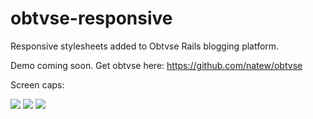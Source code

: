 obtvse-responsive 
================
Responsive stylesheets added to Obtvse Rails blogging platform. 

Demo coming soon. 
Get obtvse here: https://github.com/natew/obtvse

Screen caps:

<img src="http://ryansrich.com/img_repo/o-r_1.png" />

<img src="http://ryansrich.com/img_repo/o-r_2.png" />

<img src="http://ryansrich.com/img_repo/o-r_3.png" />